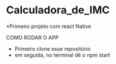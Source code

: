 # Calculadora_de_IMC
*Primeiro projeto com react Native

COMO RODAR O APP 
* Primeiro clone esse repositório
* em seguida, no terminal dê o npm start
  
